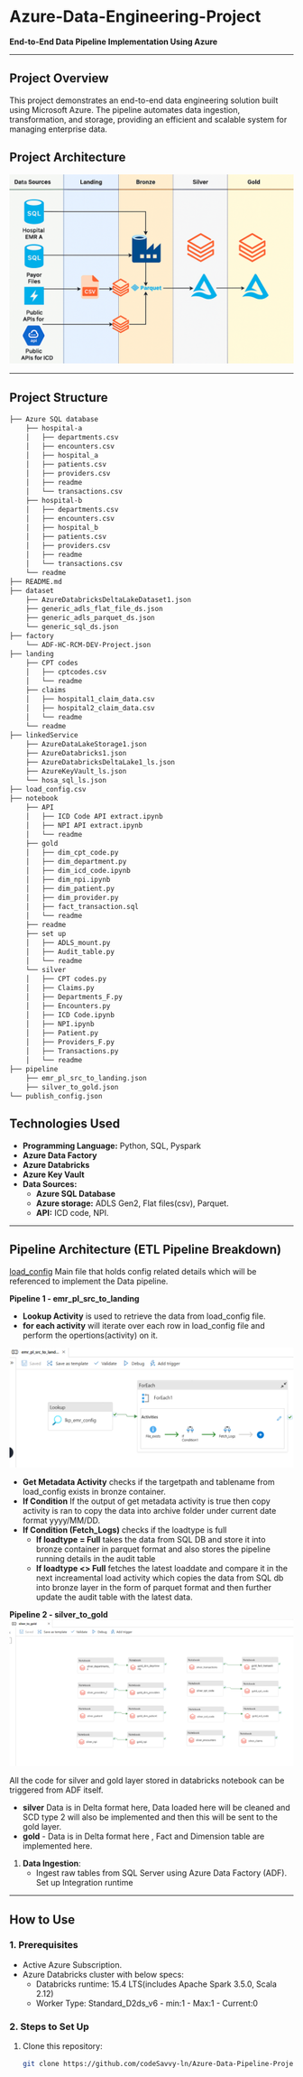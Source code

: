 # Azure-Data-Engineering-Project
**End-to-End Data Pipeline Implementation Using Azure**

---

## **Project Overview**  
This project demonstrates an end-to-end data engineering solution built using Microsoft Azure. The pipeline automates data ingestion, transformation, and storage, providing an efficient and scalable system for managing enterprise data.  

## **Project Architecture**  
![logo](https://github.com/codeSavvy-ln/Azure-Data-Pipeline-Project/blob/main/Images/project%20architecture%20snapshot.png)

---

## **Project Structure**
```
├── Azure SQL database
    ├── hospital-a
    │   ├── departments.csv
    │   ├── encounters.csv
    │   ├── hospital_a
    │   ├── patients.csv
    │   ├── providers.csv
    │   ├── readme
    │   └── transactions.csv
    ├── hospital-b
    │   ├── departments.csv
    │   ├── encounters.csv
    │   ├── hospital_b
    │   ├── patients.csv
    │   ├── providers.csv
    │   ├── readme
    │   └── transactions.csv
    └── readme
├── README.md
├── dataset
    ├── AzureDatabricksDeltaLakeDataset1.json
    ├── generic_adls_flat_file_ds.json
    ├── generic_adls_parquet_ds.json
    └── generic_sql_ds.json
├── factory
    └── ADF-HC-RCM-DEV-Project.json
├── landing
    ├── CPT codes
    │   ├── cptcodes.csv
    │   └── readme
    ├── claims
    │   ├── hospital1_claim_data.csv
    │   ├── hospital2_claim_data.csv
    │   └── readme
    └── readme
├── linkedService
    ├── AzureDataLakeStorage1.json
    ├── AzureDatabricks1.json
    ├── AzureDatabricksDeltaLake1_ls.json
    ├── AzureKeyVault_ls.json
    └── hosa_sql_ls.json
├── load_config.csv
├── notebook
    ├── API
    │   ├── ICD Code API extract.ipynb
    │   ├── NPI API extract.ipynb
    │   └── readme
    ├── gold
    │   ├── dim_cpt_code.py
    │   ├── dim_department.py
    │   ├── dim_icd_code.ipynb
    │   ├── dim_npi.ipynb
    │   ├── dim_patient.py
    │   ├── dim_provider.py
    │   ├── fact_transaction.sql
    │   └── readme
    ├── readme
    ├── set up
    │   ├── ADLS_mount.py
    │   ├── Audit_table.py
    │   └── readme
    └── silver
    │   ├── CPT codes.py
    │   ├── Claims.py
    │   ├── Departments_F.py
    │   ├── Encounters.py
    │   ├── ICD Code.ipynb
    │   ├── NPI.ipynb
    │   ├── Patient.py
    │   ├── Providers_F.py
    │   ├── Transactions.py
    │   └── readme
├── pipeline
    ├── emr_pl_src_to_landing.json
    ├── silver_to_gold.json
└── publish_config.json
```

## **Technologies Used**
- **Programming Language:** Python, SQL, Pyspark
- **Azure Data Factory**
- **Azure Databricks**
- **Azure Key Vault**
- **Data Sources:**
    - **Azure SQL Database**
    - **Azure storage:** ADLS Gen2, Flat files(csv), Parquet.
    - **API:** ICD code, NPI.

---


## **Pipeline Architecture (ETL Pipeline Breakdown)**  

[load_config](https://github.com/codeSavvy-ln/Azure-Data-Pipeline-Project/blob/main/load_config.csv) Main file that holds config related details which will be referenced to implement the Data pipeline.

**Pipeline 1 - emr_pl_src_to_landing**

  - **Lookup Activity** is used to retrieve the data from load_config file. 
  - **for each activity** will iterate over each row in load_config file and perform the opertions(activity) on it.
  
![logo](https://github.com/codeSavvy-ln/Azure-Data-Pipeline-Project/blob/main/Images/emr_pl_src_to_landing.png)

  - **Get Metadata Activity** checks if the targetpath and tablename from load_config exists in bronze container.
  - **If Condition** If the output of get metadata activity is true then copy activity is ran to copy the data into archive folder under current date format yyyy/MM/DD.
  - **If Condition (Fetch_Logs)** checks if the loadtype is full
    - **If loadtype = Full** takes the data from SQL DB and store it into bronze container in parquet format and also stores the pipeline running details in the audit table
    - **If loadtype <> Full** fetches the latest loaddate and compare it in the next increamental load activity which copies the data from SQL db into bronze layer in the form of parquet format and then further update the audit table with the latest data.

**Pipeline 2 - silver_to_gold**
![logo](https://github.com/codeSavvy-ln/Azure-Data-Pipeline-Project/blob/main/Images/silver_to_gold.png)

 All the code for silver and gold layer stored in databricks notebook can be triggered from ADF itself.
- **silver** Data is in Delta format here, Data loaded here will be cleaned and SCD type 2 will also be implemented and then this will be sent to the gold layer.
- **gold** - Data is in Delta format here , Fact and Dimension table are implemented here.


1. **Data Ingestion**:  
   - Ingest raw tables from SQL Server using Azure Data Factory (ADF).  
	Set up Integration runtime

---

## **How to Use**  

### **1. Prerequisites**  
- Active Azure Subscription.  
- Azure Databricks cluster with below specs:
  - Databricks runtime: 15.4 LTS(includes Apache Spark 3.5.0, Scala 2.12)
  - Worker Type: Standard_D2ds_v6 - min:1 - Max:1 - Current:0  

### **2. Steps to Set Up**  
1. Clone this repository:  
   ```bash
   git clone https://github.com/codeSavvy-ln/Azure-Data-Pipeline-Project.git
